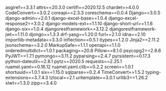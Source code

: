 asgiref==3.3.1
attrs==20.3.0
certifi==2020.12.5
chardet==4.0.0
CodeConvert==3.0.2
coreapi==2.3.3
coreschema==0.0.4
Django==3.0.5
django-admin==2.0.1
django-excel-base==1.0.4
django-excel-response2==3.0.2
django-models-ext==1.1.10
django-short-url==1.1.6
django-six==1.0.4
djangorestframework==3.12.2
djangorestframework-jwt==1.11.0
djongo==1.3.3
drf-yasg==1.20.0
furl==2.1.0
idna==2.10
importlib-metadata==3.3.0
inflection==0.5.1
itypes==1.2.0
Jinja2==2.11.2
jsonschema==3.2.0
MarkupSafe==1.1.1
openapi==1.1.0
orderedmultidict==1.0.1
packaging==20.8
Pillow==8.1.0
psycopg2==2.8.6
PyJWT==1.7.1
pymongo==3.11.2
pyparsing==2.4.7
pyrsistent==0.17.3
python-dateutil==2.8.1
pytz==2020.5
requests==2.25.1
ruamel.yaml==0.16.12
ruamel.yaml.clib==0.2.2
screen==1.0.1
shortuuid==1.0.1
six==1.15.0
sqlparse==0.2.4
TimeConvert==1.5.2
typing-extensions==3.7.4.3
tzlocal==2.1
uritemplate==3.0.1
urllib3==1.26.2
xlwt==1.3.0
zipp==3.4.0

